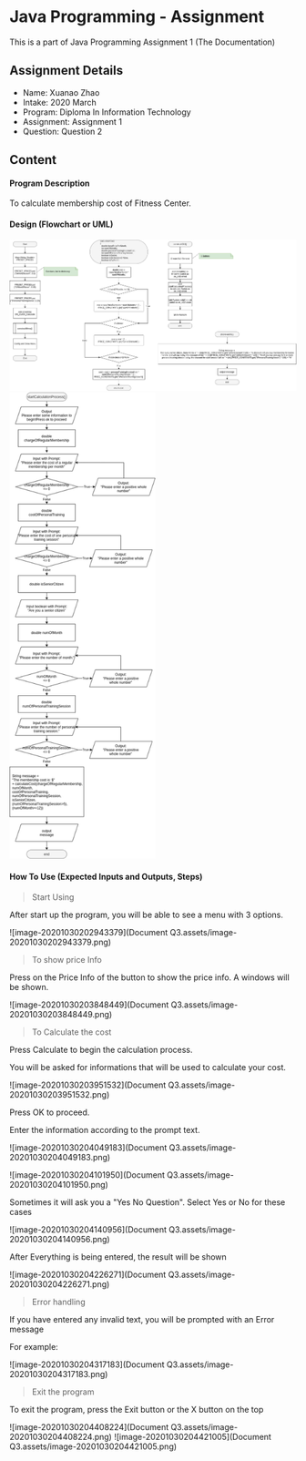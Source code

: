 # Java Programming - Assignment

This is a part of Java Programming Assignment 1 (The Documentation)

## Assignment Details

- Name: Xuanao Zhao
- Intake: 2020 March
- Program: Diploma In Information Technology
- Assignment: Assignment 1
- Question:  Question 2

## Content

#### Program Description

To calculate membership cost of Fitness Center.

#### Design (Flowchart or UML)

<img src="Document Q3.assets/DIAGRAM_Q4.png" alt="DIAGRAM_Q4" style="zoom: 80%;" />

<img src="Document Q3.assets/DIAGRAM_Q4-1604060835435.png" alt="DIAGRAM_Q4" style="zoom:80%;" />

#### How To Use (Expected Inputs  and Outputs, Steps)

> Start Using

After start up the program, you will be able to see a menu with 3 options.

![image-20201030202943379](Document Q3.assets/image-20201030202943379.png)

> To show price Info

Press on the Price Info of the button to show the price info. A windows will be shown.

![image-20201030203848449](Document Q3.assets/image-20201030203848449.png)

> To Calculate the cost

Press Calculate to begin the calculation process.

You will be asked for informations that will be used to calculate your cost.

![image-20201030203951532](Document Q3.assets/image-20201030203951532.png)

Press OK to proceed.

Enter the information according to the prompt text.

![image-20201030204049183](Document Q3.assets/image-20201030204049183.png)

![image-20201030204101950](Document Q3.assets/image-20201030204101950.png)

Sometimes it will ask you a "Yes No Question". Select Yes or No for these cases

![image-20201030204140956](Document Q3.assets/image-20201030204140956.png)

After Everything is being entered, the result will be shown

![image-20201030204226271](Document Q3.assets/image-20201030204226271.png)

> Error handling

If you have entered any invalid text, you will be prompted with an Error message

For example:

![image-20201030204317183](Document Q3.assets/image-20201030204317183.png)

> Exit the program

To exit the program, press the Exit button or the X button on the top

![image-20201030204408224](Document Q3.assets/image-20201030204408224.png)   ![image-20201030204421005](Document Q3.assets/image-20201030204421005.png)

